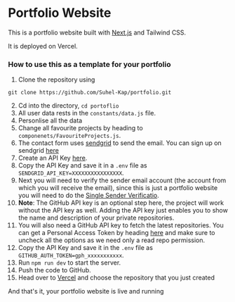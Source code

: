 # Portfolio Website

This is a portfolio website built with [Next.js](https://nextjs.org/) and Tailwind CSS.

It is deployed on Vercel.

### How to use this as a template for your portfolio

1. Clone the repository using 
 ```
 git clone https://github.com/Suhel-Kap/portfolio.git
 ```
2. Cd into the directory, `cd portoflio`
3. All user data rests in the `constants/data.js` file.  
4. Personlise all the data
5. Change all favourite projects by heading to `componenets/FavouriteProjects.js`.
6. The contact form uses [sendgrid](https://sendgrid.com/) to send the email. You can sign up on sendgrid [here](https://signup.sendgrid.com/)
7. Create an API Key [here](https://app.sendgrid.com/settings/api_keys).
8. Copy the API Key and save it in a `.env` file as `SENDGRID_API_KEY=XXXXXXXXXXXXXXXX`.
9. Next you will need to verify the sender email account (the account from which you will receive the email), since this is just a portfolio website you will need to do the [Single Sender Verificatio](https://docs.sendgrid.com/ui/sending-email/sender-verification).
10. **Note**: The GitHub API key is an optional step here, the project will work without the API key as well. Adding the API key just enables you to show the name and description of your private repositories.
11. You will also need a GitHub API key to fetch the latest repositories. You can get a Personal Access Token by heading [here](https://github.com/settings/tokens) and make sure to uncheck all the options as we need only a read repo permission.
12. Copy the API Key and save it in the `.env` file as `GITHUB_AUTH_TOKEN=gph_xxxxxxxxxxx`.
13. Run ```npm run dev``` to start the server.
14. Push the code to GitHub.
15. Head over to [Vercel](https://www.vercel.com) and choose the repository that you just created

And that's it, your portfolio website is live and running
